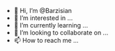 - 👋 Hi, I’m @Barzisian
- 👀 I’m interested in ...
- 🌱 I’m currently learning ...
- 💞️ I’m looking to collaborate on ...
- 📫 How to reach me ...

<!---
Barzisian/Barzisian is a ✨ special ✨ repository because its `README.md` (this file) appears on your GitHub profile.
You can click the Preview link to take a look at your changes.
--->
